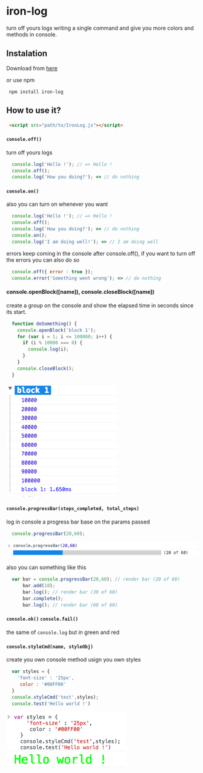 # iron-log
turn off yours logs writing a single command and give you more colors and methods in console.

## Instalation
Download from [here][download] 

or use npm
```shell
 npm install iron-log
```

## How to use it?

```html
 <script src="path/to/IronLog.js"></script>
```

#### `console.off()`
turn off yours logs 

```javascript
  console.log('Hello !'); // => Hello !
  console.off();
  console.log('How you doing?'); => // do nothing
```  
#### `console.on()`
also you can turn on whenever you want

```javascript
  console.log('Hello !'); // => Hello !
  console.off();
  console.log('How you doing?'); => // do nothing
  console.on();
  console.log('I am doing well!'); => // I am doing well 
```  
errors keep coming in the console after console.off(), if you want to turn off the errors you can also do so

```javascript
  console.off({ error : true });
  console.error('Something went wrong'); => // do nothing
```  
#### console.openBlock([name]), console.closeBlock([name])
create a group on the console and show the elapsed time in seconds since its start.

```javascript 
  function doSomething() {
    console.openBlock('block 1');
    for (var i = 1; i <= 100000; i++) {
      if (i % 10000 === 0) {
        console.log(i);
      }
    }
    console.closeBlock();
  }
``` 
![Screenshot](https://github.com/reiniergs/ironLog/blob/master/docs/openBlock.png?raw=true)

#### `console.progressBar(steps_completed, total_steps)`
log in console a progress bar base on the params passed 

```javascript
  console.progressBar(20,60);
```
![Screenshot](https://github.com/reiniergs/ironLog/blob/master/docs/styleCmd.png?raw=true)

also you can something like this

```javascript
  var bar = console.progressBar(20,60); // render bar (20 of 60)
      bar.add(10);
      bar.log(); // render bar (30 of 60)
      bar.complete();
      bar.log(); // render bar (60 of 60)
```
#### `console.ok()` `console.fail()`
the same of `console.log` but in green and red

#### `console.styleCmd(name, styleObj)`
create you own console method usign you own styles

```javascript
  var styles = {
    'font-size' : '25px',
     color : '#00FF00'
  }
  console.styleCmd('test',styles);
  console.test('Hello world !')
```
![Screenshot](https://github.com/reiniergs/ironLog/blob/master/docs/progressBar.png?raw=true)


[download]: https://github.com/reiniergs/ironLog/blob/master/dist/ironLog.js?raw=true




